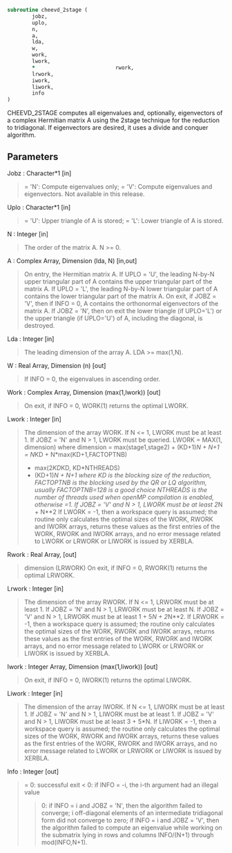 ```fortran
subroutine cheevd_2stage (
		jobz,
		uplo,
		n,
		a,
		lda,
		w,
		work,
		lwork,
		*                          rwork,
		lrwork,
		iwork,
		liwork,
		info
)
```

 CHEEVD_2STAGE computes all eigenvalues and, optionally, eigenvectors of a
 complex Hermitian matrix A using the 2stage technique for
 the reduction to tridiagonal.  If eigenvectors are desired, it uses a
 divide and conquer algorithm.


## Parameters
Jobz : Character*1 [in]
> = 'N':  Compute eigenvalues only;
> = 'V':  Compute eigenvalues and eigenvectors.
> Not available in this release.

Uplo : Character*1 [in]
> = 'U':  Upper triangle of A is stored;
> = 'L':  Lower triangle of A is stored.

N : Integer [in]
> The order of the matrix A.  N >= 0.

A : Complex Array, Dimension (lda, N) [in,out]
> On entry, the Hermitian matrix A.  If UPLO = 'U', the
> leading N-by-N upper triangular part of A contains the
> upper triangular part of the matrix A.  If UPLO = 'L',
> the leading N-by-N lower triangular part of A contains
> the lower triangular part of the matrix A.
> On exit, if JOBZ = 'V', then if INFO = 0, A contains the
> orthonormal eigenvectors of the matrix A.
> If JOBZ = 'N', then on exit the lower triangle (if UPLO='L')
> or the upper triangle (if UPLO='U') of A, including the
> diagonal, is destroyed.

Lda : Integer [in]
> The leading dimension of the array A.  LDA >= max(1,N).

W : Real Array, Dimension (n) [out]
> If INFO = 0, the eigenvalues in ascending order.

Work : Complex Array, Dimension (max(1,lwork)) [out]
> On exit, if INFO = 0, WORK(1) returns the optimal LWORK.

Lwork : Integer [in]
> The dimension of the array WORK.
> If N <= 1,               LWORK must be at least 1.
> If JOBZ = 'N' and N > 1, LWORK must be queried.
> LWORK = MAX(1, dimension) where
> dimension = max(stage1,stage2) + (KD+1)*N + N+1
> = N*KD + N*max(KD+1,FACTOPTNB)
> + max(2*KD*KD, KD*NTHREADS)
> + (KD+1)*N + N+1
> where KD is the blocking size of the reduction,
> FACTOPTNB is the blocking used by the QR or LQ
> algorithm, usually FACTOPTNB=128 is a good choice
> NTHREADS is the number of threads used when
> openMP compilation is enabled, otherwise =1.
> If JOBZ = 'V' and N > 1, LWORK must be at least 2*N + N**2
> If LWORK = -1, then a workspace query is assumed; the routine
> only calculates the optimal sizes of the WORK, RWORK and
> IWORK arrays, returns these values as the first entries of
> the WORK, RWORK and IWORK arrays, and no error message
> related to LWORK or LRWORK or LIWORK is issued by XERBLA.

Rwork : Real Array, [out]
> dimension (LRWORK)
> On exit, if INFO = 0, RWORK(1) returns the optimal LRWORK.

Lrwork : Integer [in]
> The dimension of the array RWORK.
> If N <= 1,                LRWORK must be at least 1.
> If JOBZ  = 'N' and N > 1, LRWORK must be at least N.
> If JOBZ  = 'V' and N > 1, LRWORK must be at least
> 1 + 5*N + 2*N**2.
> If LRWORK = -1, then a workspace query is assumed; the
> routine only calculates the optimal sizes of the WORK, RWORK
> and IWORK arrays, returns these values as the first entries
> of the WORK, RWORK and IWORK arrays, and no error message
> related to LWORK or LRWORK or LIWORK is issued by XERBLA.

Iwork : Integer Array, Dimension (max(1,liwork)) [out]
> On exit, if INFO = 0, IWORK(1) returns the optimal LIWORK.

Liwork : Integer [in]
> The dimension of the array IWORK.
> If N <= 1,                LIWORK must be at least 1.
> If JOBZ  = 'N' and N > 1, LIWORK must be at least 1.
> If JOBZ  = 'V' and N > 1, LIWORK must be at least 3 + 5*N.
> If LIWORK = -1, then a workspace query is assumed; the
> routine only calculates the optimal sizes of the WORK, RWORK
> and IWORK arrays, returns these values as the first entries
> of the WORK, RWORK and IWORK arrays, and no error message
> related to LWORK or LRWORK or LIWORK is issued by XERBLA.

Info : Integer [out]
> = 0:  successful exit
> < 0:  if INFO = -i, the i-th argument had an illegal value
> > 0:  if INFO = i and JOBZ = 'N', then the algorithm failed
> to converge; i off-diagonal elements of an intermediate
> tridiagonal form did not converge to zero;
> if INFO = i and JOBZ = 'V', then the algorithm failed
> to compute an eigenvalue while working on the submatrix
> lying in rows and columns INFO/(N+1) through
> mod(INFO,N+1).

